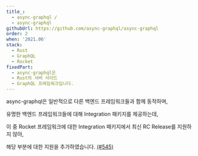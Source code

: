 ```yaml
---
title_:
  - async-graphql /
  - async-graphql
githubUrl: https://github.com/async-graphql/async-graphql
order: 2
when: '2021.06'
stack:
  - Rust
  - GraphQL
  - Rocket
fixedPart:
  - async-graphql은
  - Rust의 서버 사이드
  - GraphQL 프레임워크입니다.
---
```


<span class="nw">async-graphql은 일반적으로</span>
<span class="nw">다른 백엔드 프레임워크들과</span>
<span class="nw">함께 동작하며,</span>

<span class="nw">유명한 백엔드 프레임워크들에 대해</span>
<span class="nw">Integration 패키지를 제공하는데,</span>

<span class="nw">이 중 Rocket 프레임워크에 대한</span>
<span class="nw">Integration 패키지에서</span>
<span class="nw">최신 RC Release를 지원하지 않아,</span>

<span class="nw">해당 부분에 대한</span>
<span class="nw">지원을 추가하였습니다. [(#545)](https://github.com/async-graphql/async-graphql/pull/545)</span>
